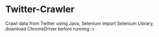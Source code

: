 # Twitter-Crawler
Crawl data from Twitter using Java, Selenium
import Selenium Library, download ChromeDriver before running :>
